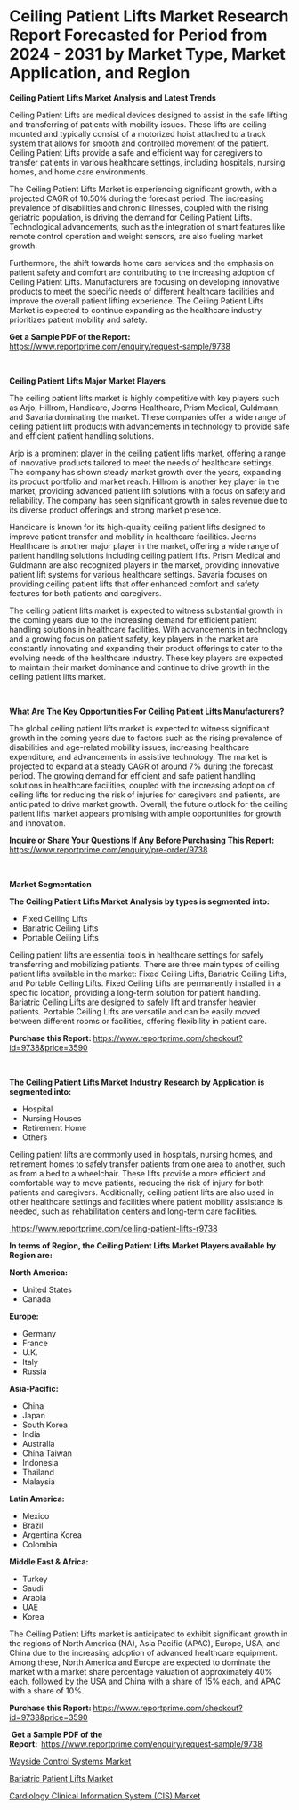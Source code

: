 <p><h1>Ceiling Patient Lifts Market Research Report Forecasted for Period from 2024 -  2031 by Market Type, Market Application, and Region</h1></p><p><strong>Ceiling Patient Lifts Market Analysis and Latest Trends</strong></p>
<p><p>Ceiling Patient Lifts are medical devices designed to assist in the safe lifting and transferring of patients with mobility issues. These lifts are ceiling-mounted and typically consist of a motorized hoist attached to a track system that allows for smooth and controlled movement of the patient. Ceiling Patient Lifts provide a safe and efficient way for caregivers to transfer patients in various healthcare settings, including hospitals, nursing homes, and home care environments.</p><p>The Ceiling Patient Lifts Market is experiencing significant growth, with a projected CAGR of 10.50% during the forecast period. The increasing prevalence of disabilities and chronic illnesses, coupled with the rising geriatric population, is driving the demand for Ceiling Patient Lifts. Technological advancements, such as the integration of smart features like remote control operation and weight sensors, are also fueling market growth.</p><p>Furthermore, the shift towards home care services and the emphasis on patient safety and comfort are contributing to the increasing adoption of Ceiling Patient Lifts. Manufacturers are focusing on developing innovative products to meet the specific needs of different healthcare facilities and improve the overall patient lifting experience. The Ceiling Patient Lifts Market is expected to continue expanding as the healthcare industry prioritizes patient mobility and safety.</p></p>
<p><strong>Get a Sample PDF of the Report:&nbsp;</strong> <a href="https://www.reportprime.com/enquiry/request-sample/9738">https://www.reportprime.com/enquiry/request-sample/9738</a></p>
<p>&nbsp;</p>
<p><strong>Ceiling Patient Lifts Major Market Players</strong></p>
<p><p>The ceiling patient lifts market is highly competitive with key players such as Arjo, Hillrom, Handicare, Joerns Healthcare, Prism Medical, Guldmann, and Savaria dominating the market. These companies offer a wide range of ceiling patient lift products with advancements in technology to provide safe and efficient patient handling solutions.</p><p>Arjo is a prominent player in the ceiling patient lifts market, offering a range of innovative products tailored to meet the needs of healthcare settings. The company has shown steady market growth over the years, expanding its product portfolio and market reach. Hillrom is another key player in the market, providing advanced patient lift solutions with a focus on safety and reliability. The company has seen significant growth in sales revenue due to its diverse product offerings and strong market presence.</p><p>Handicare is known for its high-quality ceiling patient lifts designed to improve patient transfer and mobility in healthcare facilities. Joerns Healthcare is another major player in the market, offering a wide range of patient handling solutions including ceiling patient lifts. Prism Medical and Guldmann are also recognized players in the market, providing innovative patient lift systems for various healthcare settings. Savaria focuses on providing ceiling patient lifts that offer enhanced comfort and safety features for both patients and caregivers.</p><p>The ceiling patient lifts market is expected to witness substantial growth in the coming years due to the increasing demand for efficient patient handling solutions in healthcare facilities. With advancements in technology and a growing focus on patient safety, key players in the market are constantly innovating and expanding their product offerings to cater to the evolving needs of the healthcare industry. These key players are expected to maintain their market dominance and continue to drive growth in the ceiling patient lifts market.</p></p>
<p>&nbsp;</p>
<p><strong>What Are The Key Opportunities For Ceiling Patient Lifts Manufacturers?</strong></p>
<p><p>The global ceiling patient lifts market is expected to witness significant growth in the coming years due to factors such as the rising prevalence of disabilities and age-related mobility issues, increasing healthcare expenditure, and advancements in assistive technology. The market is projected to expand at a steady CAGR of around 7% during the forecast period. The growing demand for efficient and safe patient handling solutions in healthcare facilities, coupled with the increasing adoption of ceiling lifts for reducing the risk of injuries for caregivers and patients, are anticipated to drive market growth. Overall, the future outlook for the ceiling patient lifts market appears promising with ample opportunities for growth and innovation.</p></p>
<p><strong>Inquire or Share Your Questions If Any Before Purchasing This Report:</strong> <a href="https://www.reportprime.com/enquiry/pre-order/9738">https://www.reportprime.com/enquiry/pre-order/9738</a></p>
<p>&nbsp;</p>
<p><strong>Market Segmentation</strong></p>
<p><strong>The Ceiling Patient Lifts Market Analysis by types is segmented into:</strong></p>
<p><ul><li>Fixed Ceiling Lifts</li><li>Bariatric Ceiling Lifts</li><li>Portable Ceiling Lifts</li></ul></p>
<p><p>Ceiling patient lifts are essential tools in healthcare settings for safely transferring and mobilizing patients. There are three main types of ceiling patient lifts available in the market: Fixed Ceiling Lifts, Bariatric Ceiling Lifts, and Portable Ceiling Lifts. Fixed Ceiling Lifts are permanently installed in a specific location, providing a long-term solution for patient handling. Bariatric Ceiling Lifts are designed to safely lift and transfer heavier patients. Portable Ceiling Lifts are versatile and can be easily moved between different rooms or facilities, offering flexibility in patient care.</p></p>
<p><strong>Purchase this Report:&nbsp;</strong><a href="https://www.reportprime.com/checkout?id=9738&price=3590">https://www.reportprime.com/checkout?id=9738&price=3590</a></p>
<p>&nbsp;</p>
<p><strong>The Ceiling Patient Lifts Market Industry Research by Application is segmented into:</strong></p>
<p><ul><li>Hospital</li><li>Nursing Houses</li><li>Retirement Home</li><li>Others</li></ul></p>
<p><p>Ceiling patient lifts are commonly used in hospitals, nursing homes, and retirement homes to safely transfer patients from one area to another, such as from a bed to a wheelchair. These lifts provide a more efficient and comfortable way to move patients, reducing the risk of injury for both patients and caregivers. Additionally, ceiling patient lifts are also used in other healthcare settings and facilities where patient mobility assistance is needed, such as rehabilitation centers and long-term care facilities.</p></p>
<p><a href="https://www.reportprime.com/ceiling-patient-lifts-r9738">&nbsp;https://www.reportprime.com/ceiling-patient-lifts-r9738</a></p>
<p><strong>In terms of Region, the Ceiling Patient Lifts Market Players available by Region are:</strong></p>
<p>
    <p> <strong> North America: </strong>
        <ul>
            <li>United States</li>
            <li>Canada</li>
        </ul>
        </p> 
    <p> <strong> Europe: </strong>
        <ul>
            <li>Germany</li>
            <li>France</li>
            <li>U.K.</li>
            <li>Italy</li>
            <li>Russia</li>
        </ul>
        </p> 
    <p> <strong> Asia-Pacific: </strong>
        <ul>
            <li>China</li>
            <li>Japan</li>
            <li>South Korea</li>
            <li>India</li>
            <li>Australia</li>
            <li>China Taiwan</li>
            <li>Indonesia</li>
            <li>Thailand</li>
            <li>Malaysia</li>
        </ul>
        </p> 
    <p> <strong> Latin America: </strong>
        <ul>
            <li>Mexico</li>
            <li>Brazil</li>
            <li>Argentina Korea</li>
            <li>Colombia</li>
        </ul>
        </p> 
    <p> <strong> Middle East & Africa: </strong>
        <ul>
            <li>Turkey</li>
            <li>Saudi</li>
            <li>Arabia</li>
            <li>UAE</li>
            <li>Korea</li>
        </ul>
    </p>
    </p>
<p><p>The Ceiling Patient Lifts market is anticipated to exhibit significant growth in the regions of North America (NA), Asia Pacific (APAC), Europe, USA, and China due to the increasing adoption of advanced healthcare equipment. Among these, North America and Europe are expected to dominate the market with a market share percentage valuation of approximately 40% each, followed by the USA and China with a share of 15% each, and APAC with a share of 10%.</p></p>
<p><strong>Purchase this Report: </strong><a href="https://www.reportprime.com/checkout?id=9738&price=3590">https://www.reportprime.com/checkout?id=9738&price=3590</a></p>
<p>&nbsp;<strong>Get a Sample PDF of the Report:&nbsp;&nbsp;</strong><a href="https://www.reportprime.com/enquiry/request-sample/9738">https://www.reportprime.com/enquiry/request-sample/9738</a></p>
<p><strong></strong></p>
<p><p><a href="https://view.publitas.com/reportprime-1/strategic-insights-into-global-wayside-control-systems-market-trends-2024-2031-covered-in-166-pages/">Wayside Control Systems Market</a></p><p><a href="https://github.com/nafisalvee228/Market-Research-Report-List-1/blob/main/bariatric-patient-lifts-market.md">Bariatric Patient Lifts Market</a></p><p><a href="https://view.publitas.com/reportprime-1/analyzing-cardiology-clinical-information-system-cis-market-dynamics-and-growth-drivers-and-forecasted-for-period-from-2024-to-2031/">Cardiology Clinical Information System (CIS) Market</a></p></p>